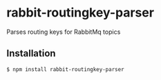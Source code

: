 # rabbit-routingkey-parser
Parses routing keys for RabbitMq topics

## Installation
```bash
$ npm install rabbit-routingkey-parser
```

